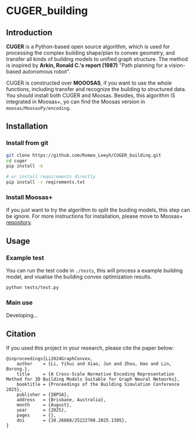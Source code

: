 # CUGER_building

## Introduction

**CUGER** is a Python-based open source algorithm, which is used for processing the complex building shape/plan to convex geometry, and transfer all kinds of building models to unified graph structure. The method is inspired by **Arkin, Ronald C.'s report (1987)** "Path planning for a vision-based autonomous robot". 

CUGER is constructed over **MOOOSAS**, if you want to use the whole functions, including transfer and recognize the building to structured data. You should install both CUGER and Moosas. Besides, this algorithm iS integrated in Moosas+, yo can find the Moosas version in `moosas/MoosasPy/encoding`.

## Installation

### Install from git

```bash
git clone https://github.com/Romeo_Leeyh/CUGER_building.git
cd cuger
pip install -e

# or install requirements directly
pip install -r reqirements.txt 
```

### Install Moosas+

If you just want to try the algorithm to split the buiding models, this step can be ignore. For more instructions for installation, please move to Moosas+ [repository](https://github.com/UmikoXiao/moosas).

## Usage

### Example test

You can run the test code in `./tests`, this will process a example building model, and viualise the building convex optimization results.

```bash
python tests/test.py
```

### Main use

Developing...

## Citation

If you used this project in your research, please cite the paper below:

```
@inproceedings{Li2024GraphConvex,
    author    = {Li, Yihui and Xiao, Jun and Zhou, Hao and Lin, Borong.},
    title     = {A Cross-Scale Normative Encoding Representation Method for 3D Building Models Suitable for Graph Neural Networks},
    booktitle = {Proceedings of the Building Simulation Conference 2025},
    publisher = {IBPSA},
    address   = {Brisbane, Australia},
    month     = {August},
    year      = {2025},
    pages     = {},
    doi       = {10.26868/25222708.2025.1305},
}
```